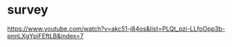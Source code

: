 # survey

https://www.youtube.com/watch?v=akc51-j84os&list=PLQt_pzi-LLfoOpp3b-pnnLXgYpiFEftLB&index=7
